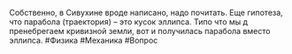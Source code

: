 Собственно, в Сивухине вроде написано, надо почитать. Еще гипотеза, что парабола (траектория) – это кусок эллипса. Типо что мы д пренебрегаем кривизной земли, вот и получилась парабола вместо эллипса.
#Физика #Механика #Вопрос 